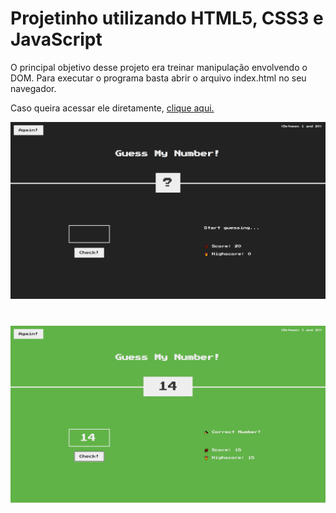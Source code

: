 # Projetinho utilizando HTML5, CSS3 e JavaScript

O principal objetivo desse projeto era treinar manipulação envolvendo o DOM.
Para executar o programa basta abrir o arquivo index.html no seu navegador.

Caso queira acessar ele diretamente, [clique aqui.](https://try-guess-my-number.netlify.app/)

![](src/program-image1.png)
#
![](src/program-image2.png)

